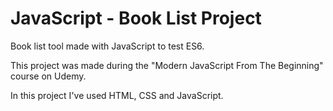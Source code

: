 # JavaScript - Book List Project
Book list tool made with JavaScript to test ES6.

This project was made during the "Modern JavaScript From The Beginning" course on Udemy.

In this project I've used HTML, CSS and JavaScript.
